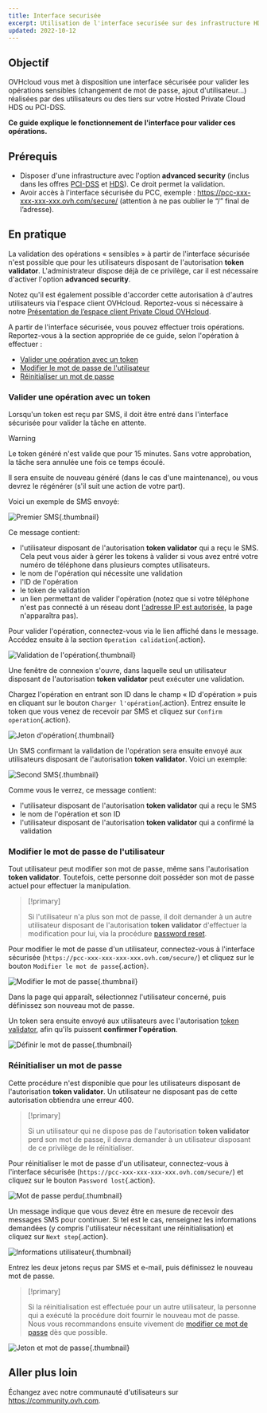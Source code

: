 ```yaml
---
title: Interface securisée
excerpt: Utilisation de l'interface securisée sur des infrastructure HDS ou PCI-DSS
updated: 2022-10-12
---
```



## Objectif

OVHcloud vous met à disposition une interface sécurisée pour valider les opérations sensibles (changement de mot de passe, ajout d'utilisateur...) réalisées par des utilisateurs ou des tiers sur votre Hosted Private Cloud HDS ou PCI-DSS.

**Ce guide explique le fonctionnement de l'interface pour valider ces opérations.**

## Prérequis

- Disposer d'une infrastructure avec l'option **advanced security** (inclus dans les offres [PCI-DSS](https://www.ovhcloud.com/fr-ca/enterprise/products/hosted-private-cloud/safety-compliance/sddc/) et [HDS](https://www.ovhcloud.com/fr-ca/enterprise/products/hosted-private-cloud/safety-compliance/hds/)). Ce droit permet la validation.
- Avoir accès à l'interface sécurisée du PCC, exemple : https://pcc-xxx-xxx-xxx-xxx.ovh.com/secure/ (attention à ne pas oublier le “/” final de l’adresse).

## En pratique

La validation des opérations « sensibles » à partir de l'interface sécurisée n'est possible que pour les utilisateurs disposant de l'autorisation **token validator**. L'administrateur dispose déjà de ce privilège, car il est nécessaire d'activer l'option **advanced security**. 

Notez qu'il est également possible d'accorder cette autorisation à d'autres utilisateurs via l'espace client OVHcloud. Reportez-vous si nécessaire à notre [Présentation de l’espace client Private Cloud OVHcloud](/pages/hosted_private_cloud/hosted_private_cloud_powered_by_vmware/manager_ovh_private_cloud).

A partir de l'interface sécurisée, vous pouvez effectuer trois opérations. Reportez-vous à la section appropriée de ce guide, selon l'opération à effectuer :

- [Valider une opération avec un token](./#valider-une-operation-avec-un-jeton)
- [Modifier le mot de passe de l'utilisateur](./#modifier-le-mot-de-passe-de-lutilisateur)
- [Réinitialiser un mot de passe](./#reinitialiser-un-mot-de-passe)

### Valider une opération avec un token

Lorsqu'un token est reçu par SMS, il doit être entré dans l'interface sécurisée pour valider la tâche en attente.

> [!warning]
>
> Le token généré n'est valide que pour 15 minutes. Sans votre approbation, la tâche sera annulée une fois ce temps écoulé.
>
> Il sera ensuite de nouveau généré (dans le cas d'une maintenance), ou vous devrez le régénérer (s'il suit une action de votre part).
>

Voici un exemple de SMS envoyé:

![Premier SMS](images/SMS1.png){.thumbnail}

Ce message contient:

- l'utilisateur disposant de l'autorisation **token validator** qui a reçu le SMS. Cela peut vous aider à gérer les tokens à valider si vous avez entré votre numéro de téléphone dans plusieurs comptes utilisateurs.
- le nom de l'opération qui nécessite une validation
- l'ID de l'opération
- le token de validation
- un lien permettant de valider l'opération (notez que si votre téléphone n'est pas connecté à un réseau dont [l'adresse IP est autorisée](/pages/hosted_private_cloud/hosted_private_cloud_powered_by_vmware/manager_ovh_private_cloud#securite), la page n'apparaîtra pas).

Pour valider l'opération, connectez-vous via le lien affiché dans le message. Accédez ensuite à la section `Operation calidation`{.action}.

![Validation de l'opération](images/operationValidation.png){.thumbnail}

Une fenêtre de connexion s'ouvre, dans laquelle seul un utilisateur disposant de l'autorisation **token validator** peut exécuter une validation.

Chargez l'opération en entrant son ID dans le champ « ID d'opération » puis en cliquant sur le bouton `Charger l'opération`{.action}. Entrez ensuite le token que vous venez de recevoir par SMS et cliquez sur `Confirm operation`{.action}.

![Jeton d'opération](images/operationIdAndToken.png){.thumbnail}

Un SMS confirmant la validation de l'opération sera ensuite envoyé aux utilisateurs disposant de l'autorisation **token validator**. Voici un exemple:

![Second SMS](images/SMS2.png){.thumbnail}

Comme vous le verrez, ce message contient:

- l'utilisateur disposant de l'autorisation **token validator** qui a reçu le SMS
- le nom de l'opération et son ID
- l'utilisateur disposant de l'autorisation **token validator** qui a confirmé la validation

### Modifier le mot de passe de l'utilisateur

Tout utilisateur peut modifier son mot de passe, même sans l'autorisation **token validator**. Toutefois, cette personne doit posséder son mot de passe actuel pour effectuer la manipulation.

> [!primary]
>
> Si l'utilisateur n'a plus son mot de passe, il doit demander à un autre utilisateur disposant de l'autorisation **token validator** d'effectuer la modification pour lui, via la procédure [password reset](./#reinitialiser-un-mot-de-passe).
> 

Pour modifier le mot de passe d'un utilisateur, connectez-vous à l'interface sécurisée (`https://pcc-xxx-xxx-xxx-xxx.ovh.com/secure/`) et cliquez sur le bouton `Modifier le mot de passe`{.action}.

![Modifier le mot de passe](images/changePassword.png){.thumbnail}

Dans la page qui apparaît, sélectionnez l'utilisateur concerné, puis définissez son nouveau mot de passe.

Un token sera ensuite envoyé aux utilisateurs avec l'autorisation [token validator](./#valider-une-operation-avec-un-jeton), afin qu'ils puissent **confirmer l'opération**.

![Définir le mot de passe](images/defineNewPassword.png){.thumbnail}

### Réinitialiser un mot de passe

Cette procédure n'est disponible que pour les utilisateurs disposant de l'autorisation **token validator**. Un utilisateur ne disposant pas de cette autorisation obtiendra une erreur 400.

> [!primary]
>
> Si un utilisateur qui ne dispose pas de l'autorisation **token validator** perd son mot de passe, il devra demander à un utilisateur disposant de ce privilège de le réinitialiser.
> 

Pour réinitialiser le mot de passe d'un utilisateur, connectez-vous à l'interface sécurisée (`https://pcc-xxx-xxx-xxx-xxx.ovh.com/secure/`) et cliquez sur le bouton `Password lost`{.action}.

![Mot de passe perdu](images/passwordLost.png){.thumbnail}

Un message indique que vous devez être en mesure de recevoir des messages SMS pour continuer. Si tel est le cas, renseignez les informations demandées (y compris l'utilisateur nécessitant une réinitialisation) et cliquez sur `Next step`{.action}.

![Informations utilisateur](images/infoUser.png){.thumbnail}

Entrez les deux jetons reçus par SMS et e-mail, puis définissez le nouveau mot de passe.

> [!primary]
>
> Si la réinitialisation est effectuée pour un autre utilisateur, la personne qui a exécuté la procédure doit fournir le nouveau mot de passe. Nous vous recommandons ensuite vivement de [modifier ce mot de passe](./#modifier-le-mot-de-passe-de-lutilisateur) dès que possible.
> 

![Jeton et mot de passe](images/tokenAndPassword.png){.thumbnail}

## Aller plus loin

Échangez avec notre communauté d'utilisateurs sur <https://community.ovh.com>.

